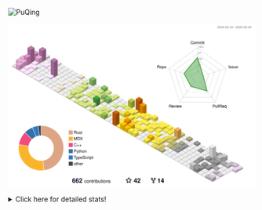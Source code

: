 ![PuQing](https://user-images.githubusercontent.com/27223114/171565019-9a56fae6-b08b-421f-99db-7e830da42371.png)

![](./profile-3d-contrib/profile-season-animate.svg)

<details>
<summary>Click here for detailed stats!</summary>

<!--START_SECTION:waka-->
![Lines of code](https://img.shields.io/badge/From%20Hello%20World%20I%27ve%20Written-2.1%20million%20lines%20of%20code-blue)

**🐱 My GitHub Data** 

> 📦 439.1 kB Used in GitHub's Storage 
 > 
> 🏆 115 Contributions in the Year 2025
 > 
> 🚫 Not Opted to Hire
 > 
> 📜 45 Public Repositories 
 > 
> 🔑 33 Private Repositories 
 > 
**I'm an Early 🐤** 

```text
🌞 Morning                654 commits         ██░░░░░░░░░░░░░░░░░░░░░░░   07.29 % 
🌆 Daytime                3989 commits        ███████████░░░░░░░░░░░░░░   44.48 % 
🌃 Evening                2119 commits        ██████░░░░░░░░░░░░░░░░░░░   23.63 % 
🌙 Night                  2206 commits        ██████░░░░░░░░░░░░░░░░░░░   24.60 % 
```


📊 **This Week I Spent My Time On** 

```text
💬 Programming Languages: 
CLI                      5 hrs 40 mins       ████░░░░░░░░░░░░░░░░░░░░░   16.29 % 
Other                    4 hrs 49 mins       ███░░░░░░░░░░░░░░░░░░░░░░   13.83 % 
Python                   3 hrs 35 mins       ███░░░░░░░░░░░░░░░░░░░░░░   10.30 % 
C++                      3 hrs 20 mins       ██░░░░░░░░░░░░░░░░░░░░░░░   09.57 % 
Lua                      3 hrs 16 mins       ██░░░░░░░░░░░░░░░░░░░░░░░   09.40 % 

🔥 Editors: 
VS Code                  16 hrs 54 mins      ████████████░░░░░░░░░░░░░   48.51 % 
Ghostty                  5 hrs 40 mins       ████░░░░░░░░░░░░░░░░░░░░░   16.29 % 
Arc                      3 hrs 59 mins       ███░░░░░░░░░░░░░░░░░░░░░░   11.47 % 
Telegram                 3 hrs 5 mins        ██░░░░░░░░░░░░░░░░░░░░░░░   08.89 % 
Obsidian                 1 hr 52 mins        █░░░░░░░░░░░░░░░░░░░░░░░░   05.38 % 

💻 Operating System: 
Mac                      22 hrs 8 mins       ████████████████░░░░░░░░░   63.55 % 
WSL                      9 hrs 49 mins       ███████░░░░░░░░░░░░░░░░░░   28.19 % 
Linux                    2 hrs 52 mins       ██░░░░░░░░░░░░░░░░░░░░░░░   08.26 % 
```


<!--END_SECTION:waka-->
</details>
